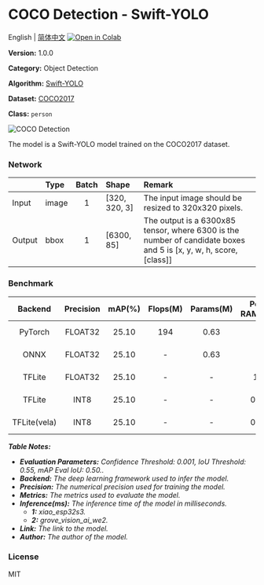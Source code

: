 # COCO Detection - Swift-YOLO

English | [简体中文](../zh_CN/COCO_Detection_Swift-YOLO_320.md) [![Open in Colab](https://colab.research.google.com/assets/colab-badge.svg)](https://colab.research.google.com/github/seeed-studio/sscma-model-zoo/blob/main/notebooks/en/COCO_Detection_Swift-YOLO_320.ipynb)

**Version:** 1.0.0

**Category:** Object Detection

**Algorithm:** [Swift-YOLO](configs/yolov5/swift_yolo_shuff_1xb16_300e_coco.py)

**Dataset:** [COCO2017](https://public.roboflow.com/object-detection/microsoft-coco-subset)

**Class:** `person`

![COCO Detection](https://files.seeedstudio.com/sscma/static/detection_coco.png)

The model is a Swift-YOLO model trained on the COCO2017 dataset.

### Network 

|        | Type   |  Batch  | Shape         | Remark                                                                                                            |
|:-------|:-------|:-------:|:--------------|:------------------------------------------------------------------------------------------------------------------|
| Input  | image  |    1    | [320, 320, 3] | The input image should be resized to 320x320 pixels.                                                              |
| Output | bbox   |    1    | [6300, 85]    | The output is a 6300x85 tensor, where 6300 is the number of candidate boxes and 5 is [x, y, w, h, score, [class]] |
### Benchmark

|   Backend    |  Precision  |  mAP(%)  |  Flops(M)  |  Params(M)  |  Peek RAM(MB)  |    Inference(ms)    |                                                                            Download                                                                             |    Author    |
|:------------:|:-----------:|:--------:|:----------:|:-----------:|:--------------:|:-------------------:|:---------------------------------------------------------------------------------------------------------------------------------------------------------------:|:------------:|
|   PyTorch    |   FLOAT32   |  25.10   |    194     |    0.63     |       -        |          -          |   [Link](https://files.seeedstudio.com/sscma/model_zoo/detection/coco/swift_yolo_shuffle_coco_320_float32_sha1_a5927bd6a6c6569d27edb98da946a8e75a8d816f.pth)    | Seeed Studio |
|     ONNX     |   FLOAT32   |  25.10   |     -      |    0.63     |       -        |          -          |   [Link](https://files.seeedstudio.com/sscma/model_zoo/detection/coco/swift_yolo_shuffle_coco_320_float32_sha1_20bc2c8517a8e42699bf46f1409f7541e52345ac.onnx)   | Seeed Studio |
|    TFLite    |   FLOAT32   |  25.10   |     -      |      -      |      1.2       |          -          |  [Link](https://files.seeedstudio.com/sscma/model_zoo/detection/coco/swift_yolo_shuffle_coco_320_float32_sha1_5dfa1a16d27ef347c0173c5297395963760fcc57.tflite)  | Seeed Studio |
|    TFLite    |    INT8     |  25.10   |     -      |      -      |      0.35      | 200.0<sup>(1)</sup> |   [Link](https://files.seeedstudio.com/sscma/model_zoo/detection/coco/swift_yolo_shuffle_coco_320_int8_sha1_3b0a6d7fd95e9dd21902beae6fa2d1cd0807bd7b.tflite)    | Seeed Studio |
| TFLite(vela) |    INT8     |  25.10   |     -      |      -      |      0.35      | 20.0<sup>(2)</sup>  | [Link](https://files.seeedstudio.com/sscma/model_zoo/detection/coco/swift_yolo_shuffle_coco_320_int8_sha1_3b0a6d7fd95e9dd21902beae6fa2d1cd0807bd7b_vela.tflite) | Seeed Studio |

***Table Notes:***

- ***Evaluation Parameters:**  Confidence Threshold: 0.001, IoU Threshold: 0.55, mAP Eval IoU: 0.50..*
- ***Backend:** The deep learning framework used to infer the model.*
- ***Precision:** The numerical precision used for training the model.*
- ***Metrics:** The metrics used to evaluate the model.*
- ***Inference(ms):** The inference time of the model in milliseconds.*
  - ***1:** xiao_esp32s3.*
  - ***2:** grove_vision_ai_we2.*
- ***Link:** The link to the model.*
- ***Author:** The author of the model.*

### License

MIT

